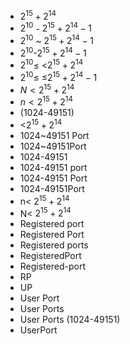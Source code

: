 ﻿- $2^{15}+2^{14}$
- $2^10$ - $2^{15}+2^{14}-1$
- $2^10$ ~ $2^{15}+2^{14}-1$
- $2^10$-$2^{15}+2^{14}-1$
- $2^10$≤ <$2^{15}+2^{14}$
- $2^10$≤ ≤$2^{15}+2^{14}-1$
- $N<2^{15}+2^{14}$
- $n<2^{15}+2^{14}$
- (1024-49151)
- <$2^{15}+2^{14}$
- 1024~49151 Port
- 1024~49151Port
- 1024-49151
- 1024-49151 port
- 1024-49151 Port
- 1024-49151Port
- n< $2^{15}+2^{14}$
- N< $2^{15}+2^{14}$
- Registered port
- Registered Port
- Registered ports
- RegisteredPort
- Registered-port
- RP
- UP
- User Port
- User Ports
- User Ports (1024-49151)
- UserPort
